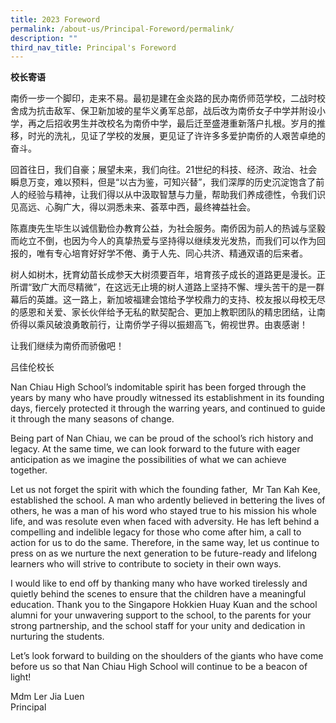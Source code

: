 ```yaml
---
title: 2023 Foreword
permalink: /about-us/Principal-Foreword/permalink/
description: ""
third_nav_title: Principal's Foreword
---
```

<!-- /\* Font Definitions \*/ @font-face {font-family:SimSun; panose-1:2 1 6 0 3 1 1 1 1 1; mso-font-alt:宋体; mso-font-charset:134; mso-generic-font-family:auto; mso-font-pitch:variable; mso-font-signature:3 680460288 22 0 262145 0;} @font-face {font-family:Latha; panose-1:2 0 4 0 0 0 0 0 0 0; mso-font-alt:Latha; mso-font-charset:0; mso-generic-font-family:swiss; mso-font-pitch:variable; mso-font-signature:1048579 0 0 0 1 0;} @font-face {font-family:"Cambria Math"; panose-1:2 4 5 3 5 4 6 3 2 4; mso-font-charset:0; mso-generic-font-family:roman; mso-font-pitch:variable; mso-font-signature:-536869121 1107305727 33554432 0 415 0;} @font-face {font-family:DengXian; panose-1:2 1 6 0 3 1 1 1 1 1; mso-font-alt:等线; mso-font-charset:134; mso-generic-font-family:auto; mso-font-pitch:variable; mso-font-signature:-1610612033 953122042 22 0 262159 0;} @font-face {font-family:Calibri; panose-1:2 15 5 2 2 2 4 3 2 4; mso-font-charset:0; mso-generic-font-family:swiss; mso-font-pitch:variable; mso-font-signature:-469750017 -1073732485 9 0 511 0;} @font-face {font-family:KaiTi; panose-1:2 1 6 9 6 1 1 1 1 1; mso-font-alt:楷体; mso-font-charset:134; mso-generic-font-family:modern; mso-font-pitch:fixed; mso-font-signature:-2147482945 953122042 22 0 262145 0;} @font-face {font-family:"\\@SimSun"; panose-1:2 1 6 0 3 1 1 1 1 1; mso-font-charset:134; mso-generic-font-family:auto; mso-font-pitch:variable; mso-font-signature:3 680460288 22 0 262145 0;} @font-face {font-family:"\\@DengXian"; panose-1:2 1 6 0 3 1 1 1 1 1; mso-font-charset:134; mso-generic-font-family:auto; mso-font-pitch:variable; mso-font-signature:-1610612033 953122042 22 0 262159 0;} @font-face {font-family:"\\@KaiTi"; mso-font-charset:134; mso-generic-font-family:modern; mso-font-pitch:fixed; mso-font-signature:-2147482945 953122042 22 0 262145 0;} /\* Style Definitions \*/ p.MsoNormal, li.MsoNormal, div.MsoNormal {mso-style-unhide:no; mso-style-qformat:yes; mso-style-parent:""; margin-top:0in; margin-right:0in; margin-bottom:8.0pt; margin-left:0in; line-height:107%; mso-pagination:widow-orphan; font-size:11.0pt; font-family:"Calibri",sans-serif; mso-ascii-font-family:Calibri; mso-ascii-theme-font:minor-latin; mso-fareast-font-family:DengXian; mso-fareast-theme-font:minor-fareast; mso-hansi-font-family:Calibri; mso-hansi-theme-font:minor-latin; mso-bidi-font-family:Latha; mso-bidi-theme-font:minor-bidi; mso-bidi-language:AR-SA;} p.MsoNoSpacing, li.MsoNoSpacing, div.MsoNoSpacing {mso-style-priority:1; mso-style-unhide:no; mso-style-qformat:yes; margin:0in; mso-pagination:widow-orphan; font-size:11.0pt; font-family:"Calibri",sans-serif; mso-fareast-font-family:SimSun; mso-bidi-language:AR-SA;} .MsoChpDefault {mso-style-type:export-only; mso-default-props:yes; font-family:"Calibri",sans-serif; mso-ascii-font-family:Calibri; mso-ascii-theme-font:minor-latin; mso-fareast-font-family:DengXian; mso-fareast-theme-font:minor-fareast; mso-hansi-font-family:Calibri; mso-hansi-theme-font:minor-latin; mso-bidi-font-family:Latha; mso-bidi-theme-font:minor-bidi; mso-bidi-language:AR-SA;} .MsoPapDefault {mso-style-type:export-only; margin-bottom:8.0pt; line-height:107%;} @page WordSection1 {size:8.5in 11.0in; margin:1.0in 1.0in 1.0in 1.0in; mso-header-margin:.5in; mso-footer-margin:.5in; mso-paper-source:0;} div.WordSection1 {page:WordSection1;} -->

**校长寄语**

南侨一步一个脚印，走来不易。最初是建在金炎路的民办南侨师范学校，二战时校舍成为抗击敌军、保卫新加坡的星华义勇军总部，战后改为南侨女子中学并附设小学，再之后招收男生并改校名为南侨中学，最后迁至盛港重新落户扎根。岁月的推移，时光的洗礼，见证了学校的发展，更见证了许许多多爱护南侨的人艰苦卓绝的奋斗。

回首往日，我们自豪；展望未来，我们向往。21世纪的科技、经济、政治、社会瞬息万变，难以预料，但是“以古为鉴，可知兴替”，我们深厚的历史沉淀饱含了前人的经验与精神，让我们得以从中汲取智慧与力量，帮助我们养成德性，令我们识见高远、心胸广大，得以洞悉未来、荟萃中西，最终裨益社会。

陈嘉庚先生毕生以诚信勤俭办教育公益，为社会服务。南侨因为前人的热诚与坚毅而屹立不倒，也因为今人的真挚热爱与坚持得以继续发光发热，而我们可以作为回报的，唯有专心培育好好学不倦、勇于人先、同心共济、精通双语的后来者。

树人如树木，抚育幼苗长成参天大树须要百年，培育孩子成长的道路更是漫长。正所谓“致广大而尽精微”，在这远无止境的树人道路上坚持不懈、埋头苦干的是一群幕后的英雄。这一路上，新加坡福建会馆给予学校鼎力的支持、校友报以母校无尽的感恩和关爱、家长伙伴给予无私的默契配合、更加上教职团队的精忠团结，让南侨得以乘风破浪勇敢前行，让南侨学子得以振翅高飞，俯视世界。由衷感谢！

让我们继续为南侨而骄傲吧！

吕佳伦校长

Nan Chiau High School’s indomitable spirit has been forged through the years by many who have proudly witnessed its establishment in its founding days, fiercely protected it through the warring years, and continued to guide it through the many seasons of change.   

Being part of Nan Chiau, we can be proud of the school’s rich history and legacy. At the same time, we can look forward to the future with eager anticipation as we imagine the possibilities of what we can achieve together.

Let us not forget the spirit with which the founding father,  Mr Tan Kah Kee, established the school. A man who ardently believed in bettering the lives of others, he was a man of his word who stayed true to his mission his whole life, and was resolute even when faced with adversity. He has left behind a compelling and indelible legacy for those who come after him, a call to action for us to do the same. Therefore, in the same way, let us continue to press on as we nurture the next generation to be future-ready and lifelong learners who will strive to contribute to society in their own ways.

I would like to end off by thanking many who have worked tirelessly and quietly behind the scenes to ensure that the children have a meaningful education. Thank you to the Singapore Hokkien Huay Kuan and the school alumni for your unwavering support to the school, to the parents for your strong partnership, and the school staff for your unity and dedication in nurturing the students.

Let’s look forward to building on the shoulders of the giants who have come before us so that Nan Chiau High School will continue to be a beacon of light!

Mdm Ler Jia Luen <br>
Principal